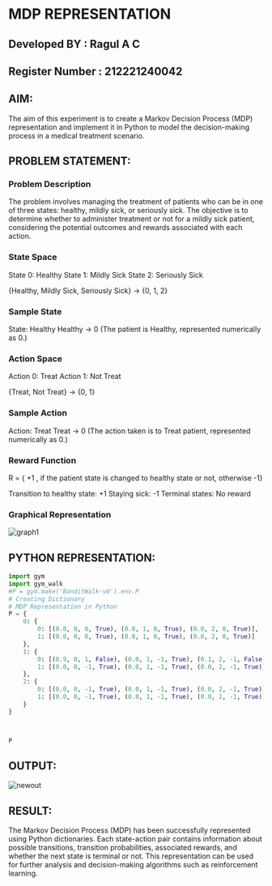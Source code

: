 # MDP REPRESENTATION
## Developed BY : Ragul A C
## Register Number : 212221240042

## AIM:
The aim of this experiment is to create a Markov Decision Process (MDP) representation and implement it in Python to model the decision-making process in a medical treatment scenario.
## PROBLEM STATEMENT:

### Problem Description
The problem involves managing the treatment of patients who can be in one of three states: healthy, mildly sick, or seriously sick. The objective is to determine whether to administer treatment or not for a mildly sick patient, considering the potential outcomes and rewards associated with each action.

### State Space
State 0: Healthy
State 1: Mildly Sick
State 2: Seriously Sick

{Healthy, Mildly Sick, Seriously Sick} -> {0, 1, 2}


### Sample State
State: Healthy
Healthy -> 0
(The patient is Healthy, represented numerically as 0.)
### Action Space
Action 0: Treat
Action 1: Not Treat

{Treat, Not Treat} -> {0, 1}



### Sample Action
Action: Treat
Treat -> 0
(The action taken is to Treat patient, represented numerically as 0.)

### Reward Function
R = { +1 , if the patient state is changed to healthy state or not, otherwise -1}

Transition to healthy state: +1
Staying sick: -1
Terminal states: No reward
### Graphical Representation
![graph1](https://github.com/user-attachments/assets/cc0d8c34-1c67-4848-b94f-91eda11c14f4)


## PYTHON REPRESENTATION:
```python
import gym
import gym_walk
#P = gym.make('BanditWalk-v0').env.P
# Creating Dictionary
# MDP Representation in Python
P = {
    0: {
        0: [(0.0, 0, 0, True), (0.0, 1, 0, True), (0.0, 2, 0, True)],
        1: [(0.0, 0, 0, True), (0.0, 1, 0, True), (0.0, 2, 0, True)]
    },
    1: {
        0: [(0.9, 0, 1, False), (0.0, 1, -1, True), (0.1, 2, -1, False)],
        1: [(0.0, 0, -1, True), (0.0, 1, -1, True), (0.0, 2, -1, True)]
    },
    2: {
        0: [(0.0, 0, -1, True), (0.0, 1, -1, True), (0.0, 2, -1, True)],
        1: [(0.0, 0, -1, True), (0.0, 1, -1, True), (0.0, 2, -1, True)]
    }
}



P

```

## OUTPUT:
![newout](https://github.com/user-attachments/assets/00d2ef54-7384-48f4-b271-d41d3c2202d8)


## RESULT:
The Markov Decision Process (MDP) has been successfully represented using Python dictionaries. Each state-action pair contains information about possible transitions, transition probabilities, associated rewards, and whether the next state is terminal or not. This representation can be used for further analysis and decision-making algorithms such as reinforcement learning.






